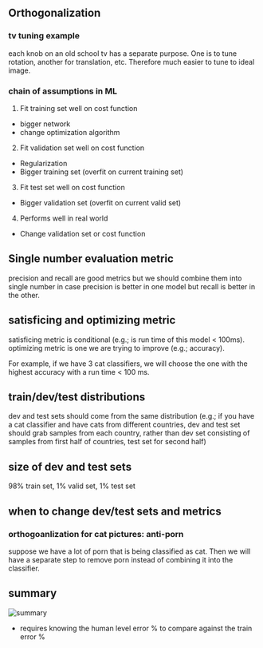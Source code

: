 
## Orthogonalization

### tv tuning example

each knob on an old school tv has a separate purpose. One is to tune rotation, another for translation, etc. Therefore much easier to tune to ideal image.



### chain of assumptions in ML

1. Fit training set well on cost function
  - bigger network
  - change optimization algorithm
  
2. Fit validation set well on cost function
  - Regularization
  - Bigger training set (overfit on current training set)
3. Fit test set well on cost function
  - Bigger validation set (overfit on current valid set)
4. Performs well in real world
  - Change validation set or cost function
  
## Single number evaluation metric

precision and recall are good metrics but we should combine them into single number in case precision is better in one model but recall is better in the other.

## satisficing and optimizing metric

satisficing metric is conditional (e.g.; is run time of this model < 100ms). optimizing metric is one we are trying to improve (e.g.; accuracy). 

For example, if we have 3 cat classifiers, we will choose the one with the highest accuracy with a run time < 100 ms.

## train/dev/test distributions

dev and test sets should come from the same distribution (e.g.; if you have a cat classifier and have cats from different countries, dev and test set should grab samples from each country, rather than dev set consisting of samples from first half of countries, test set for second half)

## size of dev and test sets

98% train set, 1% valid set, 1% test set

## when to change dev/test sets and metrics

### orthogoanlization for cat pictures: anti-porn
suppose we have a lot of porn that is being classified as cat. Then we will have a separate step to remove porn instead of combining it into the classifier.

## summary

![summary](https://i.gyazo.com/5ad1bfcdaf4b13275ade64cca8e1782b.png)
* requires knowing the human level error % to compare against the train error %
